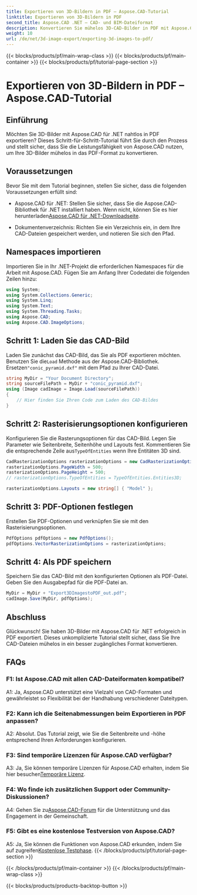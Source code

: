```yaml
---
title: Exportieren von 3D-Bildern in PDF – Aspose.CAD-Tutorial
linktitle: Exportieren von 3D-Bildern in PDF
second_title: Aspose.CAD .NET – CAD- und BIM-Dateiformat
description: Konvertieren Sie mühelos 3D-CAD-Bilder in PDF mit Aspose.CAD für .NET. Folgen Sie unserer Schritt-für-Schritt-Anleitung für den nahtlosen PDF-Export.
weight: 10
url: /de/net/3d-image-export/exporting-3d-images-to-pdf/
---
```


{{< blocks/products/pf/main-wrap-class >}}
{{< blocks/products/pf/main-container >}}
{{< blocks/products/pf/tutorial-page-section >}}

# Exportieren von 3D-Bildern in PDF – Aspose.CAD-Tutorial

## Einführung

Möchten Sie 3D-Bilder mit Aspose.CAD für .NET nahtlos in PDF exportieren? Dieses Schritt-für-Schritt-Tutorial führt Sie durch den Prozess und stellt sicher, dass Sie die Leistungsfähigkeit von Aspose.CAD nutzen, um Ihre 3D-Bilder mühelos in das PDF-Format zu konvertieren.

## Voraussetzungen

Bevor Sie mit dem Tutorial beginnen, stellen Sie sicher, dass die folgenden Voraussetzungen erfüllt sind:

-  Aspose.CAD für .NET: Stellen Sie sicher, dass Sie die Aspose.CAD-Bibliothek für .NET installiert haben. Wenn nicht, können Sie es hier herunterladen[Aspose.CAD für .NET-Downloadseite](https://releases.aspose.com/cad/net/).

- Dokumentenverzeichnis: Richten Sie ein Verzeichnis ein, in dem Ihre CAD-Dateien gespeichert werden, und notieren Sie sich den Pfad.

## Namespaces importieren

Importieren Sie in Ihr .NET-Projekt die erforderlichen Namespaces für die Arbeit mit Aspose.CAD. Fügen Sie am Anfang Ihrer Codedatei die folgenden Zeilen hinzu:

```csharp
using System;
using System.Collections.Generic;
using System.Linq;
using System.Text;
using System.Threading.Tasks;
using Aspose.CAD;
using Aspose.CAD.ImageOptions;
```

## Schritt 1: Laden Sie das CAD-Bild

 Laden Sie zunächst das CAD-Bild, das Sie als PDF exportieren möchten. Benutzen Sie die`Load` Methode aus der Aspose.CAD-Bibliothek. Ersetzen`"conic_pyramid.dxf"` mit dem Pfad zu Ihrer CAD-Datei.

```csharp
string MyDir = "Your Document Directory";
string sourceFilePath = MyDir + "conic_pyramid.dxf";
using (Image cadImage = Image.Load(sourceFilePath))
{
    // Hier finden Sie Ihren Code zum Laden des CAD-Bildes
}
```

## Schritt 2: Rasterisierungsoptionen konfigurieren

 Konfigurieren Sie die Rasterungsoptionen für das CAD-Bild. Legen Sie Parameter wie Seitenbreite, Seitenhöhe und Layouts fest. Kommentieren Sie die entsprechende Zeile aus`TypeOfEntities` wenn Ihre Entitäten 3D sind.

```csharp
CadRasterizationOptions rasterizationOptions = new CadRasterizationOptions();
rasterizationOptions.PageWidth = 500;
rasterizationOptions.PageHeight = 500;
// rasterizationOptions.TypeOfEntities = TypeOfEntities.Entities3D;

rasterizationOptions.Layouts = new string[] { "Model" };
```

## Schritt 3: PDF-Optionen festlegen

Erstellen Sie PDF-Optionen und verknüpfen Sie sie mit den Rasterisierungsoptionen.

```csharp
PdfOptions pdfOptions = new PdfOptions();
pdfOptions.VectorRasterizationOptions = rasterizationOptions;
```

## Schritt 4: Als PDF speichern

Speichern Sie das CAD-Bild mit den konfigurierten Optionen als PDF-Datei. Geben Sie den Ausgabepfad für die PDF-Datei an.

```csharp
MyDir = MyDir + "Export3DImagestoPDF_out.pdf";
cadImage.Save(MyDir, pdfOptions);
```

## Abschluss

Glückwunsch! Sie haben 3D-Bilder mit Aspose.CAD für .NET erfolgreich in PDF exportiert. Dieses unkomplizierte Tutorial stellt sicher, dass Sie Ihre CAD-Dateien mühelos in ein besser zugängliches Format konvertieren.

## FAQs

### F1: Ist Aspose.CAD mit allen CAD-Dateiformaten kompatibel?

A1: Ja, Aspose.CAD unterstützt eine Vielzahl von CAD-Formaten und gewährleistet so Flexibilität bei der Handhabung verschiedener Dateitypen.

### F2: Kann ich die Seitenabmessungen beim Exportieren in PDF anpassen?

A2: Absolut. Das Tutorial zeigt, wie Sie die Seitenbreite und -höhe entsprechend Ihren Anforderungen konfigurieren.

### F3: Sind temporäre Lizenzen für Aspose.CAD verfügbar?

 A3: Ja, Sie können temporäre Lizenzen für Aspose.CAD erhalten, indem Sie hier besuchen[Temporäre Lizenz](https://purchase.aspose.com/temporary-license/).

### F4: Wo finde ich zusätzlichen Support oder Community-Diskussionen?

 A4: Gehen Sie zu[Aspose.CAD-Forum](https://forum.aspose.com/c/cad/19) für die Unterstützung und das Engagement in der Gemeinschaft.

### F5: Gibt es eine kostenlose Testversion von Aspose.CAD?

 A5: Ja, Sie können die Funktionen von Aspose.CAD erkunden, indem Sie auf zugreifen[Kostenlose Testphase](https://releases.aspose.com/).
{{< /blocks/products/pf/tutorial-page-section >}}

{{< /blocks/products/pf/main-container >}}
{{< /blocks/products/pf/main-wrap-class >}}

{{< blocks/products/products-backtop-button >}}
